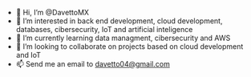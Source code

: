 - 👋 Hi, I’m @DavettoMX
- 👀 I’m interested in back end development, cloud development, databases, cibersecurity, IoT and artificial inteligence
- 🌱 I’m currently learning data managment, cibersecurity and AWS
- 💞️ I’m looking to collaborate on projects based on cloud development and IoT
- 📫 Send me an email to davetto04@gmail.com

<!---
DavettoMX/DavettoMX is a ✨ special ✨ repository because its `README.md` (this file) appears on your GitHub profile.
You can click the Preview link to take a look at your changes.
--->
